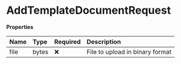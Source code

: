 # AddTemplateDocumentRequest

**Properties**

| Name | Type  | Required | Description                     |
| :--- | :---- | :------- | :------------------------------ |
| file | bytes | ❌       | File to upload in binary format |
